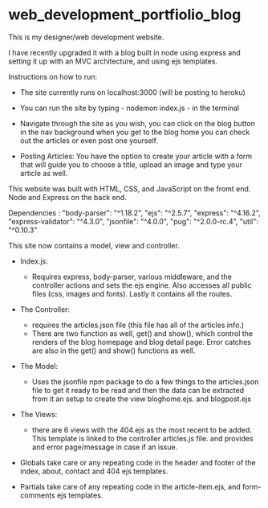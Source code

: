 # web_development_portfiolio_blog

This is my designer/web development website.

I have recently upgraded it with a blog built in node using express and setting
it up with an MVC architecture, and using ejs templates.

Instructions on how to run:

  - The site currently runs on localhost:3000 (will be posting to heroku)
  - You can run the site by typing - nodemon index.js - in the terminal
  - Navigate through the site as you wish, you can click on the blog button in the nav background
    when you get to the blog home you can check out the articles or even post one yourself.

  - Posting Articles: You have the option to create your article with a form that will guide you to
    choose a title, upload an image and type your article as well.

This website was built with HTML, CSS, and JavaScript on the fromt end. Node and Express on the back end.

Dependencies :
"body-parser": "^1.18.2",
"ejs": "^2.5.7",
"express": "^4.16.2",
"express-validator": "^4.3.0",
"jsonfile": "^4.0.0",
"pug": "^2.0.0-rc.4",
"util": "^0.10.3"

This site now contains a model, view and controller.

  - Index.js:
    - Requires express, body-parser, various middleware, and the controller actions
      and sets the ejs engine.  Also accesses all public files (css, images and fonts).
      Lastly it contains all the routes.

  - The Controller:
    - requires the articles.json file (this file has all of the articles info.)
    - There are two function as well, get() and show(), which control the renders of the
      blog homepage and blog detail page. Error catches are also in the get() and show()
      functions as well.

  - The Model:
    - Uses the jsonfile npm package to do a few things to the articles.json file to
      get it ready to be read and then the data can be extracted from it an setup to
      create the view bloghome.ejs. and blogpost.ejs

  - The Views:
    - there are 6 views with the 404.ejs as the most recent to be added. This template
      is linked to the controller articles.js file. and provides and error page/message
      in case if an issue.

  - Globals take care or any repeating code in the header and footer of the index,
    about, contact and 404 ejs templates.

  - Partials take care of any repeating code in the article-item.ejs,
    and form-comments ejs templates.
